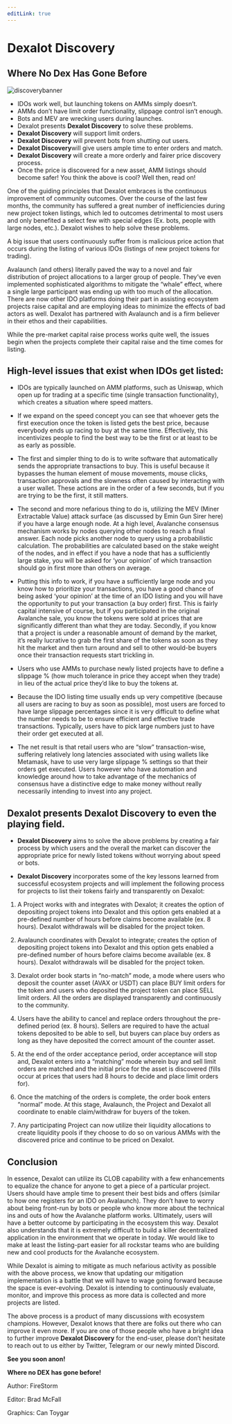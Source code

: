 ```yaml
---
editLink: true
---
```


# Dexalot Discovery

## Where No Dex Has Gone Before

![discoverybanner](/images/discovery/discoverybanner.png)

* IDOs work well, but launching tokens on AMMs simply doesn’t.
* AMMs don’t have limit order functionality, slippage control isn’t enough.
* Bots and MEV are wrecking users during launches.
* Dexalot presents  **Dexalot Discovery** to solve these problems.
* **Dexalot Discovery**  will support limit orders.
* **Dexalot Discovery** will prevent bots from shutting out users.
* **Dexalot Discovery**will give users ample time to enter orders and match.
* **Dexalot Discovery** will create a more orderly and fairer price discovery process.
* Once the price is discovered for a new asset, AMM listings should become safer!
You think the above is cool? Well then, read on!

One of the guiding principles that Dexalot embraces is the continuous improvement of community outcomes. Over the course of the last few months, the community has suffered a great number of inefficiencies during new project token listings, which led to outcomes detrimental to most users and only benefited a select few with special edges (Ex. bots, people with large nodes, etc.). Dexalot wishes to help solve these problems.

A big issue that users continuously suffer from is malicious price action that occurs during the listing of various IDOs (listings of new project tokens for trading).

Avalaunch (and others) literally paved the way to a novel and fair distribution of project allocations to a larger group of people. They’ve even implemented sophisticated algorithms to mitigate the “whale” effect, where a single large participant was ending up with too much of the allocation. There are now other IDO platforms doing their part in assisting ecosystem projects raise capital and are employing ideas to minimize the effects of bad actors as well. Dexalot has partnered with Avalaunch and is a firm believer in their ethos and their capabilities.

While the pre-market capital raise process works quite well, the issues begin when the projects complete their capital raise and the time comes for listing.

## High-level issues that exist when IDOs get listed:

* IDOs are typically launched on AMM platforms, such as Uniswap, which open up for trading at a specific time (single transaction functionality), which creates a situation where speed matters.

* If we expand on the speed concept you can see that whoever gets the first execution once the token is listed gets the best price, because everybody ends up racing to buy at the same time. Effectively, this incentivizes people to find the best way to be the first or at least to be as early as possible.

* The first and simpler thing to do is to write software that automatically sends the appropriate transactions to buy. This is useful because it bypasses the human element of mouse movements, mouse clicks, transaction approvals and the slowness often caused by interacting with a user wallet. These actions are in the order of a few seconds, but if you are trying to be the first, it still matters.

* The second and more nefarious thing to do is, utilizing the MEV (Miner Extractable Value) attack surface (as discussed by Emin Gun Sirer here) if you have a large enough node. At a high level, Avalanche consensus mechanism works by nodes querying other nodes to reach a final answer. Each node picks another node to query using a probabilistic calculation. The probabilities are calculated based on the stake weight of the nodes, and in effect if you have a node that has a sufficiently large stake, you will be asked for ‘your opinion’ of which transaction should go in first more than others on average.

* Putting this info to work, if you have a sufficiently large node and you know how to prioritize your transactions, you have a good chance of being asked ‘your opinion’ at the time of an IDO listing and you will have the opportunity to put your transaction (a buy order) first. This is fairly capital intensive of course, but if you participated in the original Avalanche sale, you know the tokens were sold at prices that are significantly different than what they are today. Secondly, if you know that a project is under a reasonable amount of demand by the market, it’s really lucrative to grab the first share of the tokens as soon as they hit the market and then turn around and sell to other would-be buyers once their transaction requests start trickling in.

* Users who use AMMs to purchase newly listed projects have to define a slippage % (how much tolerance in price they accept when they trade) in lieu of the actual price they’d like to buy the tokens at.

* Because the IDO listing time usually ends up very competitive (because all users are racing to buy as soon as possible), most users are forced to have large slippage percentages since it is very difficult to define what the number needs to be to ensure efficient and effective trade transactions. Typically, users have to pick large numbers just to have their order get executed at all.

* The net result is that retail users who are “slow” transaction-wise, suffering relatively long latencies associated with using wallets like Metamask, have to use very large slippage % settings so that their orders get executed. Users however who have automation and knowledge around how to take advantage of the mechanics of consensus have a distinctive edge to make money without really necessarily intending to invest into any project.

## Dexalot presents Dexalot Discovery to even the playing field.

* **Dexalot Discovery** aims to solve the above problems by creating a fair process by which users and the overall the market can discover the appropriate price for newly listed tokens without worrying about speed or bots.

* **Dexalot Discovery** incorporates some of the key lessons learned from successful ecosystem projects and will implement the following process for projects to list their tokens fairly and transparently on Dexalot:

1. A Project works with and integrates with Dexalot; it creates the option of depositing project tokens into Dexalot and this option gets enabled at a pre-defined number of hours before claims become available (ex. 8 hours). Dexalot withdrawals will be disabled for the project token.

2. Avalaunch coordinates with Dexalot to integrate; creates the option of depositing project tokens into Dexalot and this option gets enabled a pre-defined number of hours before claims become available (ex. 8 hours). Dexalot withdrawals will be disabled for the project token.

3. Dexalot order book starts in “no-match” mode, a mode where users who deposit the counter asset (AVAX or USDT) can place BUY limit orders for the token and users who deposited the project token can place SELL limit orders. All the orders are displayed transparently and continuously to the community.

4. Users have the ability to cancel and replace orders throughout the pre-defined period (ex. 8 hours). Sellers are required to have the actual tokens deposited to be able to sell, but buyers can place buy orders as long as they have deposited the correct amount of the counter asset.

5. At the end of the order acceptance period, order acceptance will stop and, Dexalot enters into a “matching” mode wherein buy and sell limit orders are matched and the initial price for the asset is discovered (fills occur at prices that users had 8 hours to decide and place limit orders for).

6. Once the matching of the orders is complete, the order book enters “normal” mode. At this stage, Avalaunch, the Project and Dexalot all coordinate to enable claim/withdraw for buyers of the token.

7. Any participating Project can now utilize their liquidity allocations to create liquidity pools if they choose to do so on various AMMs with the discovered price and continue to be priced on Dexalot.

## Conclusion

In essence, Dexalot can utilize its CLOB capability with a few enhancements to equalize the chance for anyone to get a piece of a particular project. Users should have ample time to present their best bids and offers (similar to how one registers for an IDO on Avalaunch). They don’t have to worry about being front-run by bots or people who know more about the technical ins and outs of how the Avalanche platform works. Ultimately, users will have a better outcome by participating in the ecosystem this way. Dexalot also understands that it is extremely difficult to build a killer decentralized application in the environment that we operate in today. We would like to make at least the listing-part easier for all rockstar teams who are building new and cool products for the Avalanche ecosystem.

While Dexalot is aiming to mitigate as much nefarious activity as possible with the above process, we know that updating our mitigation implementation is a battle that we will have to wage going forward because the space is ever-evolving. Dexalot is intending to continuously evaluate, monitor, and improve this process as more data is collected and more projects are listed.

The above process is a product of many discussions with ecosystem champions. However, Dexalot knows that there are folks out there who can improve it even more. If you are one of those people who have a bright idea to further improve **Dexalot Discovery** for the end-user, please don’t hesitate to reach out to us either by Twitter, Telegram or our newly minted Discord.

**See you soon anon!**

**Where no DEX has gone before!**

Author: FireStorm

Editor: Brad McFall

Graphics: Can Toygar
